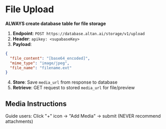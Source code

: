 # File Upload
**ALWAYS create database table for file storage**

1. **Endpoint**: `POST https://database.altan.ai/storage/v1/upload`
2. **Header**: `apikey: <supabaseKey>`
3. **Payload**:
```json
{
  "file_content": "[base64_encoded]",
  "mime_type": "image/jpeg",
  "file_name": "filename.ext"
}
```
4. **Store**: Save `media_url` from response to database
5. **Retrieve**: GET request to stored `media_url` for file/preview

## Media Instructions
Guide users: Click "+" icon → "Add Media" → submit (NEVER recommend attachments)